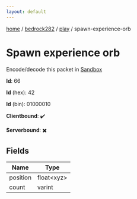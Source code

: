 ```yaml
---
layout: default
---
```


[home](/)  /  [bedrock282](/protocol/bedrock282)  /  [play](/protocol/bedrock282/play)  /  spawn-experience-orb

# Spawn experience orb

Encode/decode this packet in [Sandbox](../../../sandbox/bedrock282#Play.SpawnExperienceOrb)

**Id**: 66

**Id** (hex): 42

**Id** (bin): 01000010

**Clientbound**: ✔️

**Serverbound**: ✖️

## Fields

Name | Type
---|---
position | float&lt;xyz&gt;
count | varint
